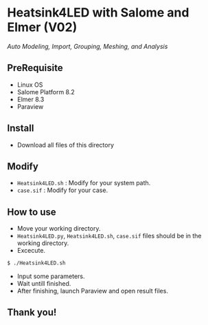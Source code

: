 
# Heatsink4LED with Salome and Elmer (V02)

_Auto Modeling, Import, Grouping, Meshing, and Analysis_


## PreRequisite
* Linux OS
* Salome Platform 8.2
* Elmer 8.3
* Paraview


## Install

* Download all files of this directory


## Modify

* `Heatsink4LED.sh` : Modify for your system path.
* `case.sif` : Modify for your case.


## How to use

* Move your working directory.
* `Heatsink4LED.py`, `Heatsink4LED.sh`, `case.sif` files should be in the working directory.
* Excecute.

```bash
$ ./Heatsink4LED.sh
```

* Input some parameters.
* Wait untill finished.
* After finishing, launch Paraview and open result files.

## Thank you!
